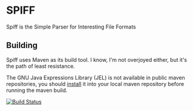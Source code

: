 # SPIFF

Spiff is the Simple Parser for Interesting File Formats

## Building

Spiff uses Maven as its build tool. I know, I'm not overjoyed either, but it's the path of least resistance.

The GNU Java Expressions Library (JEL) is not available in public maven repositories, you should [install](https://maven.apache.org/guides/mini/guide-3rd-party-jars-local.html)
it into your local maven repository before running the maven build.

[![Build Status](https://travis-ci.org/revbingo/SPIFF.svg?branch=master)](https://travis-ci.org/revbingo/SPIFF)
